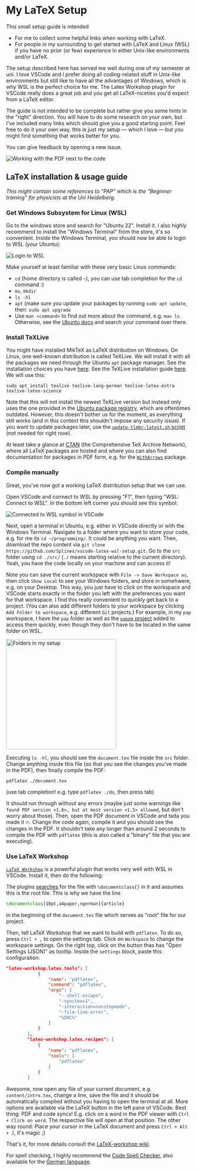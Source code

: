# My LaTeX Setup

This small setup guide is intended

- For me to collect some helpful links when working with LaTeX.
- For people in my surrounding to get started with LaTeX and Linux (WSL) if you have no prior (or few) experience in either Unix-like environments and/or LaTeX.

The setup described here has served me well during one of my semester at uni. I love VSCode and I prefer doing all coding-related stuff in Unix-like environments but still like to have all the advantages of Windows, which is why WSL is the perfect choice for me. The Latex Workshop plugin for VSCode really does a great job and you get all LaTeX-niceties you'd expect from a LaTeX editor.

The guide is not intended to be complete but rather give you some hints in the "right" direction. You will have to do some research on your own, but I've included many links which should give you a good starting point. Feel free to do it your own way, this is just my setup — which I love — but you might find something that works better for you.

You can give feedback by opening a new issue.

![Working with the PDF next to the code](https://github.com/Splines/vscode-latex-wsl-setup/assets/37160523/6bbb9a4e-2993-4c90-a5fa-f55e541646d2)



## LaTeX installation & usage guide

*This might contain some references to "PAP" which is the "Beginner training" for physicists at the Uni Heidelberg.*


### Get Windows Subsystem for Linux (WSL)

Go to the windows store and search for "Ubuntu 22". Install it. I also highly recommend to install the "Windows Terminal" from the store, it's so convenient. Inside the Windows Terminal, you should now be able to login to WSL (your Ubuntu):

![Login to WSL](https://github.com/Splines/vscode-latex-wsl-setup/assets/37160523/a8b617a2-4b3c-4a89-8bf0-9ed6b330ef7c)

Make yourself at least familiar with these very basic Linux commands:
- `cd` (home directory is called `~`), you can use tab completion for the `cd` command :)
- `mv`, `mkdir`
- `ls -hl`
- `apt` (make sure you update your packages by running `sudo apt update`, then: `sudo apt upgrade`
- Use `man <command>` to find out more about the command, e.g. `man ls`. Otherwise, see the [Ubuntu docs](https://wiki.ubuntuusers.de/ls/) and search your command over there.


### Install TeXLive

You might have installed MikTeX as LaTeX distribution on Windows. On Linux, one well-known distribution is called TeXLive. We will install it with all the packages we need through the Ubuntu `apt` package manager. See the installation choices you have [here](https://tex.stackexchange.com/a/504566). See the TeXLive installation guide [here](https://wiki.ubuntuusers.de/TeX_Live/#Installation). We will use this:

```
sudo apt install texlive texlive-lang-german texlive-latex-extra texlive-latex-science
```

Note that this will not install the newest TeXLive version but instead only uses the one provided in the [Ubuntu package registry](https://packages.ubuntu.com/), which are oftentimes outdated. However, this doesn't bother us for the moment, as everything still works (and in this context this shouldn't impose any security issue). If you want to update packages later, use the [`update-tlmbr-latest.sh` script](https://tex.stackexchange.com/a/537810) (not needed for right now).

At least take a glance at [CTAN](https://www.ctan.org/) (the Comprehensive TeX Archive Network), where all LaTeX packages are hosted and where you can also find documentation for packages in PDF form, e.g. for the [`WithArrows`](https://www.ctan.org/pkg/witharrows) package.


### Compile manually

Great, you've now got a working LaTeX distribution setup that we can use.

Open VSCode and connect to WSL by pressing "F1", then typing "WSL: Connect to WSL". In the bottom left corner you should see this symbol:

![Connected to WSL symbol in VSCode](https://github.com/Splines/vscode-latex-wsl-setup/assets/37160523/162760af-fa46-4201-b136-b8685410c327)

Next, open a terminal in Ubuntu, e.g. either in VSCode directly or with the Windows Terminal. Navigate to a folder where you want to store your code, e.g. for me its `cd ~/programming/`. It could be anything you want. Then, download the repo content via `git clone https://github.com/Splines/vscode-latex-wsl-setup.git`. Go to the `src` folder using `cd ./src/` (`./` means starting relative to the current directory). Yeah, you have the code locally on your machine and can access it!

Note you can save the current workspace with `File -> Save Workspace as`, then click `Show Local` to see your Windows folders, and store in somehwere, e.g. on your Desktop. This way, you just have to click on the workspace and VSCode starts exactly in the folder you left with the preferences you want for that workspace. I find this really convenient to quickly get back to a project. (You can also add different folders to your workspace by clicking `Add Folder to workspace`, e.g. different `Git` projects.) For example, in my `pap` workspace, I have the `pap` folder as well as the [`pappe` project](https://github.com/paul019/pappe) added to access them quickly, even though they don't have to be located in the same folder on WSL.

<img width="300px" src="https://github.com/Splines/vscode-latex-wsl-setup/assets/37160523/ee6a4f02-0069-42b4-9451-d5a2e6f00f97" alt="Folders in my setup"/>

Executing `ls -hl`, you should see the `document.tex` file inside the `src` folder. Change anything inside this file (so that you see the changes you've made in the PDF), then finally compile the PDF:

```
pdflatex ./document.tex
```

(use tab completion! e.g. type `pdflatex ./do`, then press tab)

It should run through without any errors (maybe just some warnings like `found PDF version <1.6>, but at most version <1.5> allowed`, but don't worry about those).
Then, open the PDF document in VSCode and tada you made it 🔥. Change the code again, compile it and you should see the changes in the PDF. It shouldn't take any longer than around 2 seconds to compile the PDF with `pdflatex` (this is also called a "binary" file that you are executing).


### Use LaTeX Workshop

[`LaTeX Workshop`](https://github.com/James-Yu/LaTeX-Workshop) is a powerful plugin that works very well with WSL in VSCode. Install it, then do the following:

The plugins [searches](https://github.com/James-Yu/LaTeX-Workshop/wiki/Compile#multi-file-projects) for the file with `\documentclass{}` in it and assumes this is the root file. This is why we have the line

```tex
\documentclass[10pt,a4paper,ngerman]{article}
```

in the beginning of the `document.tex` file which serves as "root" file for our project.

Then, tell LaTeX Workshop that we want to build with `pdflatex`. To do so, press `Ctrl + ,` to open the settings tab. Click on `Workspace` to change the workspace settings. On the right top, click on the button thas has "Open Settings (JSON)" as tooltip. Inside the `settings` block, paste this configuration:

```json
"latex-workshop.latex.tools": [
			{
				"name": "pdflatex",
				"command": "pdflatex",
				"args": [
					"--shell-escape",
					"-synctex=1",
					"-interaction=nonstopmode",
					"-file-line-error",
					"%DOC%"
				]
			}
		],
		"latex-workshop.latex.recipes": [
			{
				"name": "pdflatex",
				"tools": [
					"pdflatex"
				]
			}
		]
```

Awesome, now open any file of your current document, e.g. `content/intro.tex`, change a line, save the file and it should be automatically compiled without you having to open the terminal at all. More options are available via the LaTeX button in the left pane of VSCode. Best thing: PDF and code syncs! E.g. click on a word in the PDF viewer with `Ctrl + Click on word`. The respective file will open at that position. The other way round: Place your cursor in the LaTeX document and press `Ctrl + Alt + J`, it's magic ;)

That's it, for more details consult the [LaTeX-workshop wiki](https://github.com/James-Yu/LaTeX-Workshop/wiki).

For spell checking, I highly recommend the [Code Spell Checker](https://marketplace.visualstudio.com/items?itemName=streetsidesoftware.code-spell-checker), also available for the [German language](https://marketplace.visualstudio.com/items?itemName=streetsidesoftware.code-spell-checker-german).
